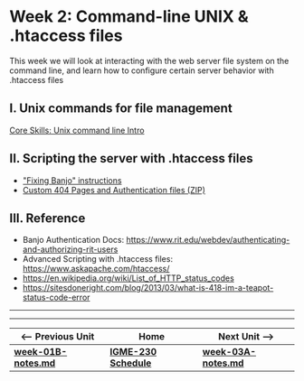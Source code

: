# Week 2: Command-line UNIX & .htaccess files
  
 This week we will look at interacting with the web server file system on the command line, and learn how to configure certain server behavior with .htaccess files
 
 ## I. Unix commands for file management
 
 [Core Skills: Unix command line Intro](https://github.com/tonethar/IGME-235-Shared/blob/master/notes/core-skills/unix-command-line-intro.md)
 
 ## II. Scripting the server with .htaccess files
 - ["Fixing Banjo" instructions](https://github.com/tonethar/IGME-230-Master/tree/master/exercises/week-1/Fixing-Banjo.md)
 - [Custom 404 Pages and Authentication files (ZIP)](https://github.com/tonethar/IGME-230-Master/tree/master/exercises/week-1/Custom_404_Auth_start.zip)
 
## III. Reference
- Banjo Authentication Docs: https://www.rit.edu/webdev/authenticating-and-authorizing-rit-users
- Advanced Scripting with .htaccess files: https://www.askapache.com/htaccess/
- https://en.wikipedia.org/wiki/List_of_HTTP_status_codes
- https://sitesdoneright.com/blog/2013/03/what-is-418-im-a-teapot-status-code-error

<hr><hr>

| <-- Previous Unit | Home | Next Unit -->
| --- | --- | --- 
| [**week-01B-notes.md**](week-01B-notes.md)     |  [**IGME-230 Schedule**](../schedule.md) | [**week-03A-notes.md**](week-03A-notes.md)

